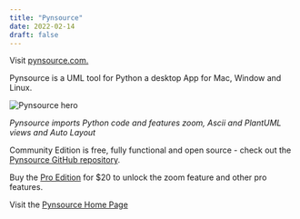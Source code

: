 ```yaml
---
title: "Pynsource"
date: 2022-02-14
draft: false
---
```


Visit [pynsource.com.](http://www.pynsource.com)

Pynsource is a UML tool for Python a desktop App for Mac, Window and Linux.

![Pynsource hero](https://i.imgur.com/C8WrRDf.png "Pynsource Hero")

*Pynsource imports Python code and features zoom, Ascii and PlantUML views and Auto Layout*

Community Edition is free, fully functional and open source - check out the [Pynsource GitHub repository](https://github.com/abulka/pynsource). 

Buy the [Pro Edition](http://www.pynsource.com/pricing.html) for $20 to unlock the zoom feature and other pro features.

Visit the [Pynsource Home Page](http://www.pynsource.com)
